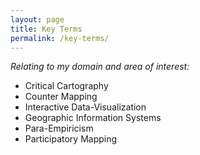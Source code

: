 ```yaml
---
layout: page
title: Key Terms 
permalink: /key-terms/
---
```

*Relating to my domain and area of interest:*

- Critical Cartography
- Counter Mapping
- Interactive Data-Visualization
- Geographic Information Systems
- Para-Empiricism
- Participatory Mapping